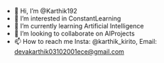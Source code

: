 - 👋 Hi, I’m @Karthik192
- 👀 I’m interested in ConstantLearning
- 🌱 I’m currently learning Artificial Intelligence
- 💞️ I’m looking to collaborate on AIProjects
- 📫 How to reach me Insta: @karthik_kirito, Email: devakarthik03102001ece@gmail.com

<!---
Karthik192/Karthik192 is a ✨ special ✨ repository because its `README.md` (this file) appears on your GitHub profile.
You can click the Preview link to take a look at your changes.
--->
